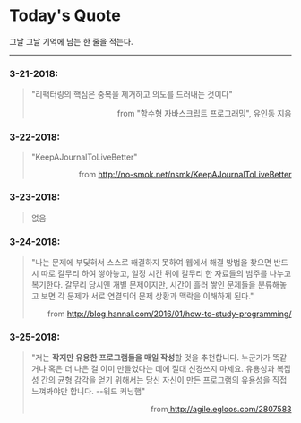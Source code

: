 # Today's Quote

그날 그날 기억에 남는 한 줄을 적는다.

---

### 3-21-2018:

> "리팩터링의 핵심은 중복을 제거하고 의도를 드러내는 것이다"
>
> <div style="text-align: right">from "함수형 자바스크립트 프로그래밍", 유인동 지음</div>

### 3-22-2018:

> "KeepAJournalToLiveBetter"
>
> <div style="text-align: right">from <a href="http://no-smok.net/nsmk/KeepAJournalToLiveBetter">http://no-smok.net/nsmk/KeepAJournalToLiveBetter</a></div>

### 3-23-2018:

> 없음

### 3-24-2018:

> "나는 문제에 부딪혀서 스스로 해결하지 못하여 웹에서 해결 방법을 찾으면 반드시 따로 갈무리 하여 쌓아놓고, 일정 시간 뒤에 갈무리 한 자료들의 범주를 나누고 복기한다. 갈무리 당시엔 개별 문제이지만, 시간이 흘러 쌓인 문제들을 분류해놓고 보면 각 문제가 서로 연결되어 문제 상황과 맥락을 이해하게 된다."
>
> <div style="text-align: right"> from <a href="http://blog.hannal.com/2016/01/how-to-study-programming/">http://blog.hannal.com/2016/01/how-to-study-programming/</a></div>

### 3-25-2018:

> "저는 **작지만 유용한 프로그램들을 매일 작성**할 것을 추천합니다. 누군가가 똑같거나 혹은 더 나은 걸 이미 만들었다는 데에 절대 신경쓰지 마세요. 유용성과 복잡성 간의 균형 감각을 얻기 위해서는 당신 자신이 만든 프로그램의 유용성을 직접 느껴봐야만 합니다. --워드 커닝햄"
>
> <div style="text-align: right">from<a href="http://agile.egloos.com/2807583"> http://agile.egloos.com/2807583</a></div>
